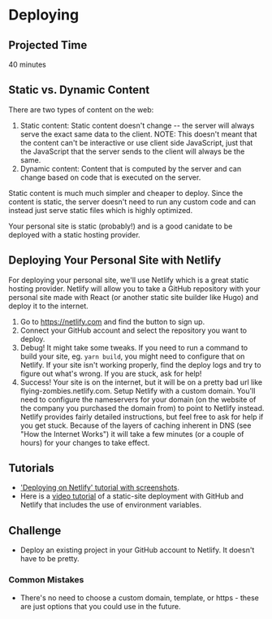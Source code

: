 # Deploying

## Projected Time

40 minutes

## Static vs. Dynamic Content

There are two types of content on the web:

1. Static content: Static content doesn't change -- the server will always serve the exact same data to the client. NOTE: This doesn't meant that the content can't be interactive or use client side JavaScript, just that the JavaScript that the server sends to the client will always be the same.
2. Dynamic content: Content that is computed by the server and can change based on code that is executed on the server.

Static content is much much simpler and cheaper to deploy. Since the content is static, the server doesn't need to run any custom code and can instead just serve static files which is highly optimized.

Your personal site is static (probably!) and is a good canidate to be deployed with a static hosting provider.

## Deploying Your Personal Site with Netlify

For deploying your personal site, we'll use Netlify which is a great static hosting provider. Netlify will allow you to take a GitHub repository with your personal site made with React (or another static site builder like Hugo) and deploy it to the internet.

1. Go to https://netlify.com and find the button to sign up.
2. Connect your GitHub account and select the repository you want to deploy.
3. Debug! It might take some tweaks. If you need to run a command to build your site, eg. `yarn build`, you might need to configure that on Netlify. If your site isn't working properly, find the deploy logs and try to figure out what's wrong. If you are stuck, ask for help!
4. Success! Your site is on the internet, but it will be on a pretty bad url like flying-zombies.netlify.com. Setup Netlify with a custom domain. You'll need to configure the nameservers for your domain (on the website of the company you purchased the domain from) to point to Netlify instead. Netlify provides fairly detailed instructions, but feel free to ask for help if you get stuck. Because of the layers of caching inherent in DNS (see "How the Internet Works") it will take a few minutes (or a couple of hours) for your changes to take effect.

## Tutorials

- ['Deploying on Netlify' tutorial with screenshots](https://www.netlify.com/blog/2016/10/27/a-step-by-step-guide-deploying-a-static-site-or-single-page-app/).
- Here is a [video tutorial](https://www.youtube.com/watch?v=vkoVJkWb84A) of a static-site deployment with GitHub and Netlify that includes the use of environment variables.

## Challenge

- Deploy an existing project in your GitHub account to Netlify. It doesn't have to be pretty.

### Common Mistakes

- There's no need to choose a custom domain, template, or https - these are just options that you could use in the future.
